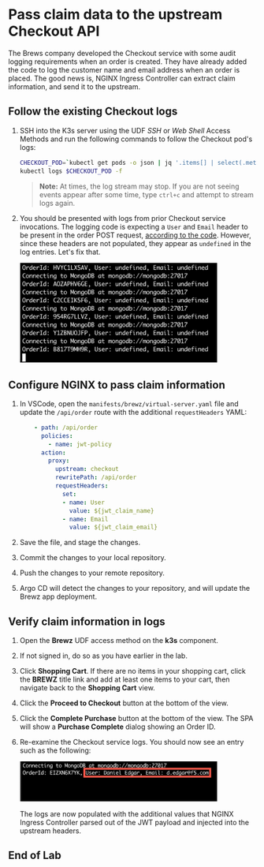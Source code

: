 # Pass claim data to the upstream Checkout API

The Brews company developed the Checkout service with some audit logging requirements when an order is created. They have already added the code to log  the customer name and email address when an order is placed. The good news is, NGINX Ingress Controller can extract claim information, and send it to the upstream.

## Follow the existing Checkout logs

1. SSH into the K3s server using the UDF *SSH* or *Web Shell* Access Methods and run the following commands to follow the Checkout pod's logs:

    ```bash
    CHECKOUT_POD=`kubectl get pods -o json | jq '.items[] | select(.metadata.name | startswith("checkout")) | .metadata.name' -r`
    kubectl logs $CHECKOUT_POD -f
    ```

    > **Note:** At times, the log stream may stop. If you are not seeing events appear after some time, type `ctrl+c` and attempt to stream logs again.

1. You should be presented with logs from prior Checkout service invocations. The logging code is expecting a `User` and `Email` header to be present in the order POST request, [according to the code](https://github.com/f5devcentral/spa-demo-app/blob/ed8115a684ed918f73d01d61c831c8439409cbec/checkout/paths/order.js#L13). However, since these headers are not populated, they appear as `undefined` in the log entries. Let's fix that.

    <img src="../assets/checkout_order_service_logs.png" alt="Checkout service logs" width="400"/>

## Configure NGINX to pass claim information

1. In VSCode, open the `manifests/brewz/virtual-server.yaml` file and update the `/api/order` route with the additional `requestHeaders` YAML:

    ```yaml
        - path: /api/order
          policies:
            - name: jwt-policy
          action:
            proxy:
              upstream: checkout
              rewritePath: /api/order
              requestHeaders:
                set:
                - name: User
                  value: ${jwt_claim_name}
                - name: Email
                  value: ${jwt_claim_email}
    ```

1. Save the file, and stage the changes.

1. Commit the changes to your local repository.

1. Push the changes to your remote repository.

1. Argo CD will detect the changes to your repository, and will update the Brewz app deployment.

## Verify claim information in logs

1. Open the **Brewz** UDF access method on the **k3s** component.

1. If not signed in, do so as you have earlier in the lab.

1. Click **Shopping Cart**. If there are no items in your shopping cart, click the **BREWZ** title link and add at least one items to your cart, then navigate back to the **Shopping Cart** view.

1. Click the **Proceed to Checkout** button at the bottom of the view.

1. Click the **Complete Purchase** button at the bottom of the view. The SPA will show a **Purchase Complete** dialog showing an Order ID.

1. Re-examine the Checkout service logs. You should now see an entry such as the following:

    <img src="../assets/checkout_order_service_logs_2.png" alt="Checkout service logs" width="400"/>

    The logs are now populated with the additional values that NGINX Ingress Controller parsed out of the JWT payload and injected into the upstream headers.

## End of Lab
